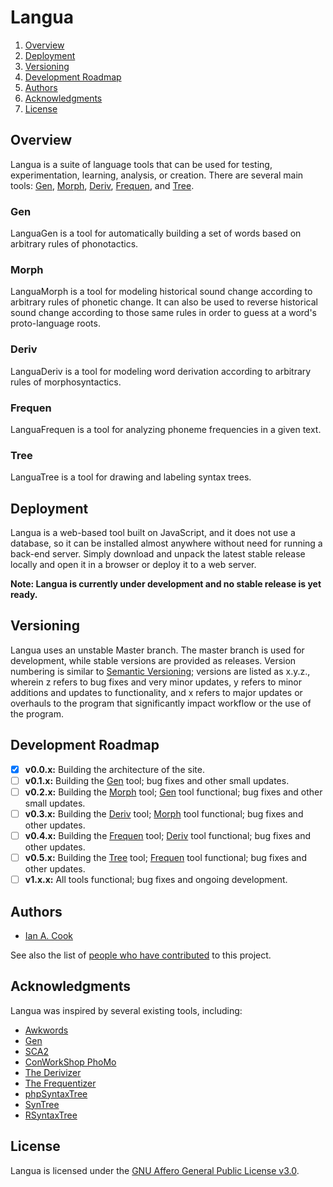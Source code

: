 # Langua

1. [Overview](#overview)
1. [Deployment](#deployment)
1. [Versioning](#versioning)
1. [Development Roadmap](#development-roadmap)
1. [Authors](#authors)
1. [Acknowledgments](#acknowledments)
1. [License](#license)

## Overview

Langua is a suite of language tools that can be used for testing, experimentation, learning, analysis, or creation. There are several main tools: [Gen](#gen), [Morph](#morph), [Deriv](#deriv), [Frequen](#frequen), and [Tree](#tree).

### Gen

LanguaGen is a tool for automatically building a set of words based on arbitrary rules of phonotactics.

### Morph

LanguaMorph is a tool for modeling historical sound change according to arbitrary rules of phonetic change. It can also be used to reverse historical sound change according to those same rules in order to guess at a word's proto-language roots.

### Deriv

LanguaDeriv is a tool for modeling word derivation according to arbitrary rules of morphosyntactics.

### Frequen

LanguaFrequen is a tool for analyzing phoneme frequencies in a given text.

### Tree

LanguaTree is a tool for drawing and labeling syntax trees.

## Deployment

Langua is a web-based tool built on JavaScript, and it does not use a database, so it can be installed almost anywhere without need for running a back-end server. Simply download and unpack the latest stable release locally and open it in a browser or deploy it to a web server.

**Note: Langua is currently under development and no stable release is yet ready.**

## Versioning

Langua uses an unstable Master branch. The master branch is used for development, while stable versions are provided as releases. Version numbering is similar to [Semantic Versioning](http://semver.org/); versions are listed as x.y.z., wherein z refers to bug fixes and very minor updates, y refers to minor additions and updates to functionality, and x refers to major updates or overhauls to the program that significantly impact workflow or the use of the program.

## Development Roadmap

- [x] **v0.0.x:** Building the architecture of the site.
- [ ] **v0.1.x:** Building the [Gen](#gen) tool; bug fixes and other small updates.
- [ ] **v0.2.x:** Building the [Morph](#morph) tool; [Gen](#gen) tool functional; bug fixes and other small updates.
- [ ] **v0.3.x:** Building the [Deriv](#deriv) tool; [Morph](#morph) tool functional; bug fixes and other updates.
- [ ] **v0.4.x:** Building the [Frequen](#frequen) tool; [Deriv](#deriv) tool functional; bug fixes and other updates.
- [ ] **v0.5.x:** Building the [Tree](#tree) tool; [Frequen](#frequen) tool functional; bug fixes and other updates.
- [ ] **v1.x.x:** All tools functional; bug fixes and ongoing development.

## Authors

- [Ian A. Cook](https://github.com/nai888)

See also the list of [people who have contributed](https://github.com/nai888/langua/graphs/contributors) to this project.

## Acknowledgments

Langua was inspired by several existing tools, including:

- [Awkwords](http://akana.conlang.org/tools/awkwords/)
- [Gen](http://www.zompist.com/gen.html)
- [SCA2](http://www.zompist.com/sca2.html)
- [ConWorkShop PhoMo](http://conworkshop.info/phomo.php)
- [The Derivizer](http://akana.conlang.org/tools/derivizer.html)
- [The Frequentizer](http://akana.conlang.org/tools/frequentizer.html)
- [phpSyntaxTree](http://ironcreek.net/phpsyntaxtree/)
- [SynTree](http://mshang.ca/syntree/)
- [RSyntaxTree](https://www.yohasebe.com/rsyntaxtree/)

## License

Langua is licensed under the [GNU Affero General Public License v3.0](https://choosealicense.com/licenses/agpl-3.0/).
